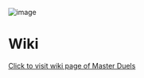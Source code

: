 ![image](https://user-images.githubusercontent.com/36128276/233085980-89c5d8b0-6267-49aa-aa3d-51b2f9ac4beb.png)

# Wiki
[Click to visit wiki page of Master Duels](https://mrobliviate.gitbook.io/masterduels-wiki-1/)
